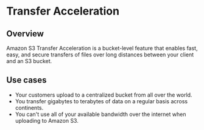 # Transfer Acceleration

## Overview

Amazon S3 Transfer Acceleration is a bucket-level feature that enables fast, easy, and secure transfers of files over long distances between your client and an S3 bucket.


## Use cases

- Your customers upload to a centralized bucket from all over the world.
- You transfer gigabytes to terabytes of data on a regular basis across continents.
- You can't use all of your available bandwidth over the internet when uploading to Amazon S3.